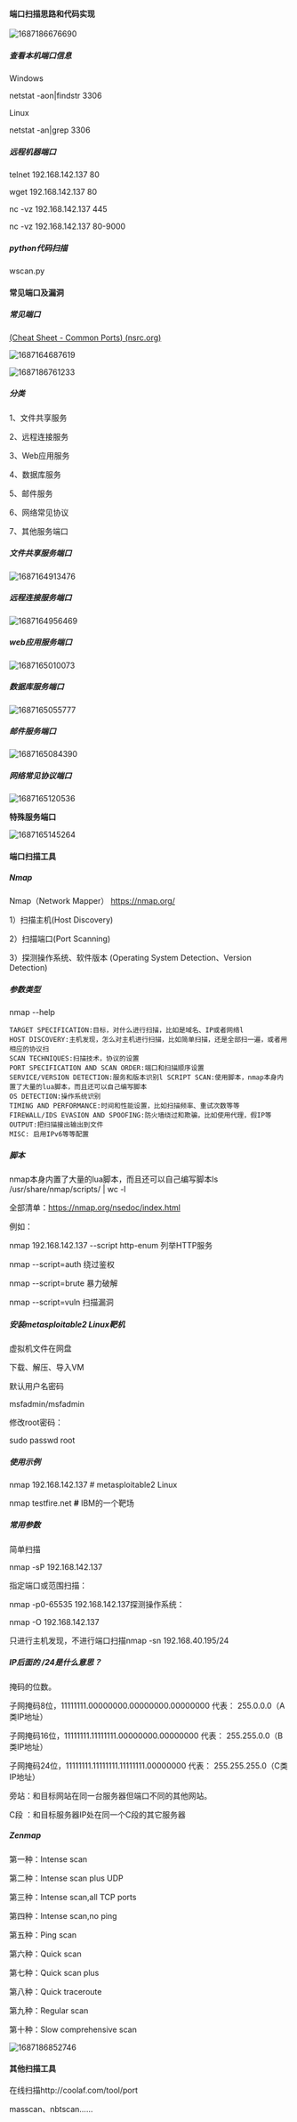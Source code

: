 #### 端口扫描思路和代码实现

![1687186676690](image/1.3端口服务信息/1687186676690.png)

##### 查看本机端口信息

Windows

netstat -aon|findstr 3306

Linux

netstat -an|grep 3306

##### 远程机器端口

telnet 192.168.142.137 80

wget 192.168.142.137 80

nc -vz 192.168.142.137 445

nc -vz 192.168.142.137 80-9000

##### python代码扫描

wscan.py

#### 常见端口及漏洞

##### 常见端口

[(Cheat Sheet - Common Ports) (nsrc.org)](https://nsrc.org/workshops/2009/summer/presentations/day3/common-ports.pdf)

![1687164687619](image/1.3端口服务信息/1687164687619.png)

![1687186761233](image/1.3端口服务信息/1687186761233.png)

##### 分类

1、文件共享服务

2、远程连接服务

3、Web应用服务

4、数据库服务

5、邮件服务

6、网络常见协议

7、其他服务端口

##### 文件共享服务端口

![1687164913476](image/1.3端口服务信息/1687164913476.png)

##### 远程连接服务端口

![1687164956469](image/1.3端口服务信息/1687164956469.png)

##### web应用服务端口

![1687165010073](image/1.3端口服务信息/1687165010073.png)

##### 数据库服务端口

![1687165055777](image/1.3端口服务信息/1687165055777.png)

##### 邮件服务端口

![1687165084390](image/1.3端口服务信息/1687165084390.png)

##### 网络常见协议端口

![1687165120536](image/1.3端口服务信息/1687165120536.png)

**特殊服务端口**

![1687165145264](image/1.3端口服务信息/1687165145264.png)

#### 端口扫描工具

##### Nmap

Nmap（Network Mapper） https://nmap.org/

1）扫描主机(Host Discovery)

2）扫描端口(Port Scanning)

3）探测操作系统、软件版本 (Operating System Detection、Version Detection)

##### 参数类型

nmap --help

```
TARGET SPECIFICATION:目标，对什么进行扫描，比如是域名、IP或者网络l 
HOST DISCOVERY:主机发现，怎么对主机进行扫描，比如简单扫描，还是全部扫一遍，或者用相应的协议扫
SCAN TECHNIQUES:扫描技术，协议的设置
PORT SPECIFICATION AND SCAN ORDER:端口和扫描顺序设置
SERVICE/VERSION DETECTION:服务和版本识别l SCRIPT SCAN:使用脚本，nmap本身内置了大量的lua脚本，而且还可以自己编写脚本
OS DETECTION:操作系统识别 
TIMING AND PERFORMANCE:时间和性能设置，比如扫描频率、重试次数等等
FIREWALL/IDS EVASION AND SPOOFING:防火墙绕过和欺骗，比如使用代理，假IP等OUTPUT:把扫描接出输出到文件
MISC: 启用IPv6等等配置
```

##### 脚本

nmap本身内置了大量的lua脚本，而且还可以自己编写脚本ls /usr/share/nmap/scripts/ | wc -l

全部清单：https://nmap.org/nsedoc/index.html

例如：

nmap 192.168.142.137 --script http-enum 列举HTTP服务

nmap --script=auth 绕过鉴权

nmap --script=brute 暴力破解

nmap --script=vuln 扫描漏洞

##### 安装metasploitable2 Linux靶机

虚拟机文件在网盘

下载、解压、导入VM

默认用户名密码

msfadmin/msfadmin

修改root密码：

sudo passwd root

##### 使用示例

nmap 192.168.142.137 # metasploitable2 Linux

nmap testfire.net **#** IBM的一个靶场

##### 常用参数

简单扫描

nmap -sP 192.168.142.137

指定端口或范围扫描：

nmap -p0-65535 192.168.142.137探测操作系统：

nmap -O 192.168.142.137

只进行主机发现，不进行端口扫描nmap -sn 192.168.40.195/24

##### IP后面的 /24是什么意思？

掩码的位数。

子网掩码8位，11111111.00000000.00000000.00000000 代表： 255.0.0.0（A类IP地址）

子网掩码16位，11111111.11111111.00000000.00000000 代表： 255.255.0.0（B类IP地址）

子网掩码24位，11111111.11111111.11111111.00000000 代表： 255.255.255.0（C类IP地址）

旁站：和目标网站在同一台服务器但端口不同的其他网站。

C段 ：和目标服务器IP处在同一个C段的其它服务器

##### Zenmap

第一种：Intense scan

第二种：Intense scan plus UDP

第三种：Intense scan,all TCP ports

第四种：Intense scan,no ping

第五种：Ping scan

第六种：Quick scan

第七种：Quick scan plus

第八种：Quick traceroute

第九种：Regular scan

第十种：Slow comprehensive scan


![1687186852746](image/1.3端口服务信息/1687186852746.png)



#### 其他扫描工具

在线扫描http://coolaf.com/tool/port

masscan、nbtscan……

